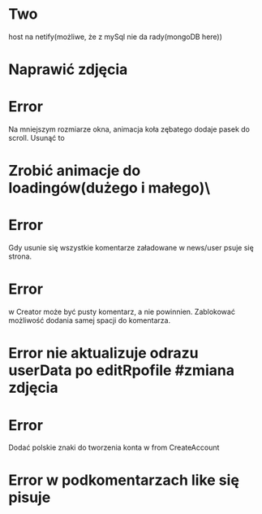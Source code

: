 # Two 
host na netify(możliwe, że z mySql nie da rady(mongoDB here))

# Naprawić zdjęcia

# Error
Na mniejszym rozmiarze okna, animacja koła zębatego dodaje pasek do scroll. Usunąć to
# Zrobić animacje do loadingów(dużego i małego)\


# Error 
Gdy usunie się wszystkie komentarze załadowane w news/user psuje się strona.

# Error 
 w Creator może być pusty komentarz, a nie powinnien. Zablokować możliwość dodania samej spacji do komentarza.
 
# Error nie aktualizuje odrazu userData po editRpofile #zmiana zdjęcia 


# Error
Dodać polskie znaki do tworzenia konta w from CreateAccount 

# Error w podkomentarzach like się pisuje 




